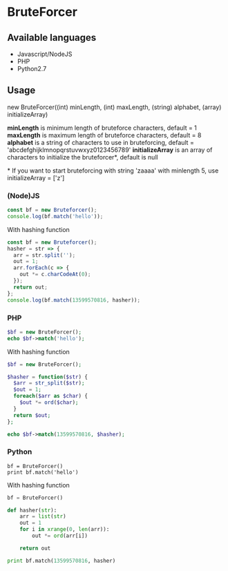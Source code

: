 # BruteForcer

## Available languages
- Javascript/NodeJS
- PHP
- Python2.7

## Usage
new BruteForcer((int) minLength, (int) maxLength, (string) alphabet, (array) initializeArray)

**minLength** is minimum length of bruteforce characters, default = 1
**maxLength** is maximum length of bruteforce characters, default = 8
**alphabet**  is a string of characters to use in bruteforcing, default = 'abcdefghijklmnopqrstuvwxyz0123456789'
**initializeArray** is an array of characters to initialize the bruteforcer*, default is null

\* If you want to start bruteforcing with string 'zaaaa' with minlength 5, use initializeArray = ['z']

### (Node)JS
```js
const bf = new Bruteforcer();
console.log(bf.match('hello'));
```

With hashing function
```js
const bf = new Bruteforcer();
hasher = str => {
  arr = str.split('');
  out = 1;
  arr.forEach(c => {
    out *= c.charCodeAt(0);
  });
  return out;
};
console.log(bf.match(13599570816, hasher));
```

### PHP
```php
$bf = new BruteForcer();
echo $bf->match('hello');
```

With hashing function
```php
$bf = new BruteForcer();

$hasher = function($str) {
  $arr = str_split($str);
  $out = 1;
  foreach($arr as $char) {
    $out *= ord($char);
  }
  return $out;
};

echo $bf->match(13599570816, $hasher);
```

### Python
```
bf = BruteForcer()
print bf.match('hello')
```

With hashing function
```python
bf = BruteForcer()

def hasher(str):
    arr = list(str)
    out = 1
    for i in xrange(0, len(arr)):
        out *= ord(arr[i])

    return out

print bf.match(13599570816, hasher)
```
